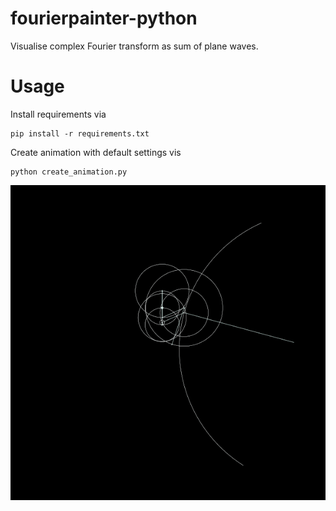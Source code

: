# fourierpainter-python
Visualise complex Fourier transform as sum of plane waves. 

# Usage

Install requirements via 

```
pip install -r requirements.txt
```

Create animation with default settings vis
```
python create_animation.py
```



![Simulation](./animation.gif)
